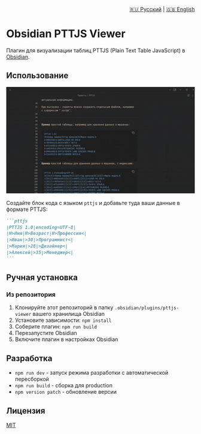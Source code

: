 <p align="right">
  <a href="README.ru.md">🇷🇺 Русский</a> |
  <a href="README.md">🇬🇧 English</a>
</p>

# Obsidian PTTJS Viewer

Плагин для визуализации таблиц PTTJS (Plain Text Table JavaScript) в [Obsidian](https://obsidian.md).

## Использование

![Демонстрация PTTJS](assets/demo.gif)

Создайте блок кода с языком `pttjs` и добавьте туда ваши данные в формате PTTJS:

````markdown
```pttjs
|PTTJS 1.0|encoding=UTF-8|
|H>Имя|H>Возраст|H>Профессия<|
|>Иван|>30|>Программист<|
|>Мария|>28|>Дизайнер<|
|>Алексей|>35|>Менеджер<|
```
````

## Ручная установка

### Из репозитория

1. Клонируйте этот репозиторий в папку `.obsidian/plugins/pttjs-viewer` вашего хранилища Obsidian
2. Установите зависимости: `npm install`
3. Соберите плагин: `npm run build`
4. Перезапустите Obsidian
5. Включите плагин в настройках Obsidian

## Разработка

- `npm run dev` - запуск режима разработки с автоматической пересборкой
- `npm run build` - сборка для production
- `npm version patch` - обновление версии

## Лицензия

[MIT](LICENSE)
